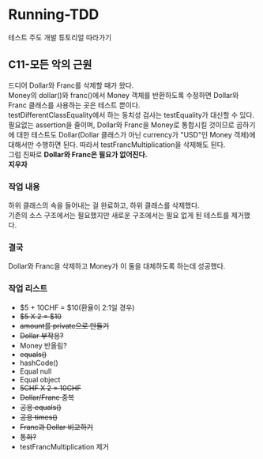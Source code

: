 # Running-TDD
테스트 주도 개발 튜토리얼 따라가기

## C11-모든 악의 근원
드디어 Dollar와 Franc를 삭제할 때가 왔다.<br>
Money의 dollar()와 franc()에서 Money 객체를 반환하도록 수정하면 Dollar와 Franc 클래스를 사용하는 곳은 테스트 뿐이다.<br>
testDifferentClassEquality에서 하는 동치성 검사는 testEquality가 대신할 수 있다. 필요없는 assertion을 줄이며, Dollar와 Franc을 Money로 통합시킬 것이므로 곱하기에 대한 테스트도 Dollar(Dollar 클래스가 아닌 currency가 "USD"인 Money 객체)에 대해서만 수행하면 된다. 따라서 testFrancMultiplication을 삭제해도 된다.<br>
그럼 진짜로 **Dollar와 Franc은 필요가 없어진다.**<br>
**지우자**<br>


### 작업 내용
하위 클래스의 속을 들어내는 걸 완료하고, 하위 클래스를 삭제했다.<br>
기존의 소스 구조에서는 필요했지만 새로운 구조에서는 필요 없게 된 테스트를 제거했다.<br>

### 결국
Dollar와 Franc을 삭제하고 Money가 이 둘을 대체하도록 하는데 성공했다.

### 작업 리스트
- $5 + 10CHF = $10(환율이 2:1일 경우)
- ~~$5 X 2 = $10~~
- ~~amount를 private으로 만들기~~
- ~~Dollar 부작용?~~
- Money 반올림?
- ~~equals()~~
- hashCode()
- Equal null
- Equal object
- ~~5CHF X 2 = 10CHF~~
- ~~Dollar/Franc 중복~~
- ~~공용 equals()~~
- ~~공용 times()~~
- ~~Franc과 Dollar 비교하기~~
- ~~통화?~~
- testFrancMultiplication 제거

